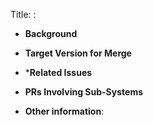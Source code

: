 Title: <subsystem>:  <what changed>
<!-- If the changes affect two subsystems, use a comma (and a whitespace) to separate them like util/codec, util/types:. -->

* **Background**
<!-- Provide background information about the changes here -->

* **Target Version for Merge**
<!-- Specify the version to which these changes need to be merged -->

* ***Related Issues**
<!-- Reference any related issues here, if applicable -->

* **PRs Involving Sub-Systems** 
<!-- List any PRs involving sub-systems, if applicable -->


* **Other information**:
